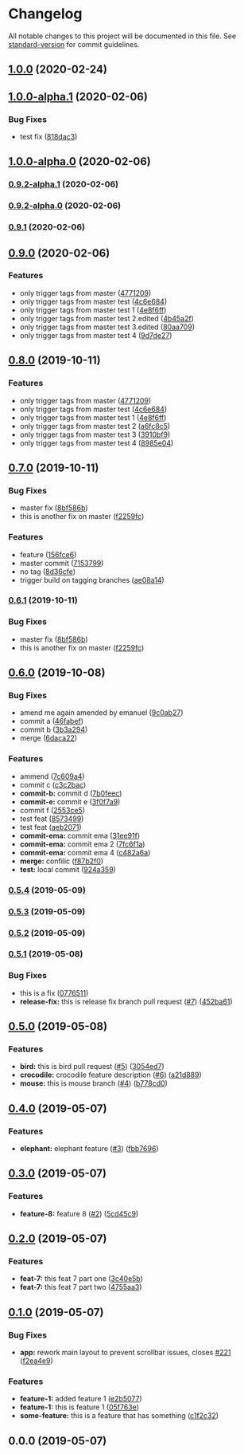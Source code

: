 # Changelog

All notable changes to this project will be documented in this file. See [standard-version](https://github.com/conventional-changelog/standard-version) for commit guidelines.

## [1.0.0](https://github.com/emanuel-virca/versioning-test/compare/v1.0.0-alpha.1...v1.0.0) (2020-02-24)



## [1.0.0-alpha.1](https://github.com/emanuel-virca/versioning-test/compare/v1.0.0-alpha.0...v1.0.0-alpha.1) (2020-02-06)


### Bug Fixes

* test fix ([818dac3](https://github.com/emanuel-virca/versioning-test/commit/818dac306cf128975efcb57310f237d6a18a61a9))

## [1.0.0-alpha.0](https://github.com/emanuel-virca/versioning-test/compare/v0.9.2-alpha.1...v1.0.0-alpha.0) (2020-02-06)

### [0.9.2-alpha.1](https://github.com/emanuel-virca/versioning-test/compare/v0.9.2-alpha.0...v0.9.2-alpha.1) (2020-02-06)

### [0.9.2-alpha.0](https://github.com/emanuel-virca/versioning-test/compare/v0.9.1...v0.9.2-alpha.0) (2020-02-06)

### [0.9.1](https://github.com/emanuel-virca/versioning-test/compare/v0.9.0...v0.9.1) (2020-02-06)



## [0.9.0](https://github.com/emanuel-virca/versioning-test/compare/v0.7.0...v0.9.0) (2020-02-06)


### Features

* only trigger tags from master ([4771209](https://github.com/emanuel-virca/versioning-test/commit/4771209))
* only trigger tags from master test ([4c6e684](https://github.com/emanuel-virca/versioning-test/commit/4c6e684))
* only trigger tags from master test 1 ([4e8f6ff](https://github.com/emanuel-virca/versioning-test/commit/4e8f6ff))
* only trigger tags from master test 2.edited ([4b45a2f](https://github.com/emanuel-virca/versioning-test/commit/4b45a2f))
* only trigger tags from master test 3.edited ([80aa709](https://github.com/emanuel-virca/versioning-test/commit/80aa709))
* only trigger tags from master test 4 ([9d7de27](https://github.com/emanuel-virca/versioning-test/commit/9d7de27))



## [0.8.0](https://github.com/emanuel-virca/versioning-test/compare/v0.7.0...v0.8.0) (2019-10-11)


### Features

* only trigger tags from master ([4771209](https://github.com/emanuel-virca/versioning-test/commit/4771209))
* only trigger tags from master test ([4c6e684](https://github.com/emanuel-virca/versioning-test/commit/4c6e684))
* only trigger tags from master test 1 ([4e8f6ff](https://github.com/emanuel-virca/versioning-test/commit/4e8f6ff))
* only trigger tags from master test 2 ([a6fc8c5](https://github.com/emanuel-virca/versioning-test/commit/a6fc8c5))
* only trigger tags from master test 3 ([3910bf9](https://github.com/emanuel-virca/versioning-test/commit/3910bf9))
* only trigger tags from master test 4 ([8985e04](https://github.com/emanuel-virca/versioning-test/commit/8985e04))



## [0.7.0](https://github.com/emanuel-virca/versioning-test/compare/v0.6.0...v0.7.0) (2019-10-11)


### Bug Fixes

* master fix ([8bf586b](https://github.com/emanuel-virca/versioning-test/commit/8bf586b))
* this is another fix on master ([f2259fc](https://github.com/emanuel-virca/versioning-test/commit/f2259fc))


### Features

* feature ([156fce6](https://github.com/emanuel-virca/versioning-test/commit/156fce6))
* master commit ([7153799](https://github.com/emanuel-virca/versioning-test/commit/7153799))
* no tag ([8d36cfe](https://github.com/emanuel-virca/versioning-test/commit/8d36cfe))
* trigger build on tagging branches ([ae08a14](https://github.com/emanuel-virca/versioning-test/commit/ae08a14))



### [0.6.1](https://github.com/emanuel-virca/versioning-test/compare/v0.6.0...v0.6.1) (2019-10-11)


### Bug Fixes

* master fix ([8bf586b](https://github.com/emanuel-virca/versioning-test/commit/8bf586b))
* this is another fix on master ([f2259fc](https://github.com/emanuel-virca/versioning-test/commit/f2259fc))



## [0.6.0](https://github.com/emanuel-virca/versioning-test/compare/v0.5.0...v0.6.0) (2019-10-08)


### Bug Fixes

* amend me again amended by emanuel ([9c0ab27](https://github.com/emanuel-virca/versioning-test/commit/9c0ab27))
* commit a ([46fabef](https://github.com/emanuel-virca/versioning-test/commit/46fabef))
* commit b ([3b3a294](https://github.com/emanuel-virca/versioning-test/commit/3b3a294))
* merge ([6daca22](https://github.com/emanuel-virca/versioning-test/commit/6daca22))


### Features

* ammend ([7c609a4](https://github.com/emanuel-virca/versioning-test/commit/7c609a4))
* commit c ([c3c2bac](https://github.com/emanuel-virca/versioning-test/commit/c3c2bac))
* **commit-b:** commit d ([7b0feec](https://github.com/emanuel-virca/versioning-test/commit/7b0feec))
* **commit-e:** commit e ([3f0f7a9](https://github.com/emanuel-virca/versioning-test/commit/3f0f7a9))
* commit f ([2553ce5](https://github.com/emanuel-virca/versioning-test/commit/2553ce5))
* test feat ([8573499](https://github.com/emanuel-virca/versioning-test/commit/8573499))
* test feat ([aeb2071](https://github.com/emanuel-virca/versioning-test/commit/aeb2071))
* **commit-ema:** commit ema ([31ee91f](https://github.com/emanuel-virca/versioning-test/commit/31ee91f))
* **commit-ema:** commit ema 2 ([7fc6f1a](https://github.com/emanuel-virca/versioning-test/commit/7fc6f1a))
* **commit-ema:** commit ema 4 ([c482a6a](https://github.com/emanuel-virca/versioning-test/commit/c482a6a))
* **merge:** confilic ([f87b2f0](https://github.com/emanuel-virca/versioning-test/commit/f87b2f0))
* **test:** local commit ([924a359](https://github.com/emanuel-virca/versioning-test/commit/924a359))



### [0.5.4](https://github.com/emanuel-virca/versioning-test/compare/v0.5.3...v0.5.4) (2019-05-09)



### [0.5.3](https://github.com/emanuel-virca/versioning-test/compare/v0.5.2...v0.5.3) (2019-05-09)



### [0.5.2](https://github.com/emanuel-virca/versioning-test/compare/v0.5.1...v0.5.2) (2019-05-09)



### [0.5.1](https://github.com/emanuel-virca/versioning-test/compare/v0.5.0...v0.5.1) (2019-05-08)


### Bug Fixes

* this is a fix ([0776511](https://github.com/emanuel-virca/versioning-test/commit/0776511))
* **release-fix:** this is release fix branch pull request ([#7](https://github.com/emanuel-virca/versioning-test/issues/7)) ([452ba61](https://github.com/emanuel-virca/versioning-test/commit/452ba61))



## [0.5.0](https://github.com/emanuel-virca/versioning-test/compare/v0.4.0...v0.5.0) (2019-05-08)


### Features

* **bird:** this is bird pull request ([#5](https://github.com/emanuel-virca/versioning-test/issues/5)) ([3054ed7](https://github.com/emanuel-virca/versioning-test/commit/3054ed7))
* **crocodile:** crocodile feature description ([#6](https://github.com/emanuel-virca/versioning-test/issues/6)) ([a21d889](https://github.com/emanuel-virca/versioning-test/commit/a21d889))
* **mouse:** this is mouse branch ([#4](https://github.com/emanuel-virca/versioning-test/issues/4)) ([b778cd0](https://github.com/emanuel-virca/versioning-test/commit/b778cd0))



## [0.4.0](https://github.com/emanuel-virca/versioning-test/compare/v0.3.0...v0.4.0) (2019-05-07)


### Features

* **elephant:** elephant feature ([#3](https://github.com/emanuel-virca/versioning-test/issues/3)) ([fbb7696](https://github.com/emanuel-virca/versioning-test/commit/fbb7696))



## [0.3.0](https://github.com/emanuel-virca/versioning-test/compare/v0.2.0...v0.3.0) (2019-05-07)


### Features

* **feature-8:** feature 8 ([#2](https://github.com/emanuel-virca/versioning-test/issues/2)) ([5cd45c9](https://github.com/emanuel-virca/versioning-test/commit/5cd45c9))



## [0.2.0](https://github.com/emanuel-virca/versioning-test/compare/v0.1.0...v0.2.0) (2019-05-07)


### Features

* **feat-7:** this feat 7 part one ([3c40e5b](https://github.com/emanuel-virca/versioning-test/commit/3c40e5b))
* **feat-7:** this feat 7 part two ([4755aa3](https://github.com/emanuel-virca/versioning-test/commit/4755aa3))



## [0.1.0](https://github.com/emanuel-virca/versioning-test/compare/v0.0.0...v0.1.0) (2019-05-07)


### Bug Fixes

* **app:** rework main layout to prevent scrollbar issues, closes [#221](https://github.com/emanuel-virca/versioning-test/issues/221) ([f2ea4e9](https://github.com/emanuel-virca/versioning-test/commit/f2ea4e9))


### Features

* **feature-1:** added feature 1 ([e2b5077](https://github.com/emanuel-virca/versioning-test/commit/e2b5077))
* **feature-1:** this is feature 1 ([05f763e](https://github.com/emanuel-virca/versioning-test/commit/05f763e))
* **some-feature:** this is a feature that has something ([c1f2c32](https://github.com/emanuel-virca/versioning-test/commit/c1f2c32))



## 0.0.0 (2019-05-07)
